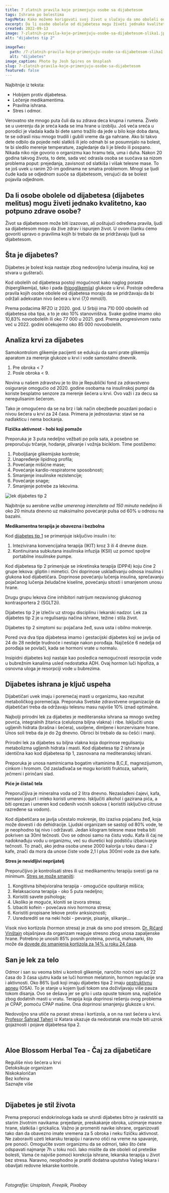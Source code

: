 ```yaml
---
title: 7 zlatnih pravila koje primenjuju osobe sa dijabetesom
tags: Ishrana po bolestima
tagsMeta: Kako možemo korigovati svoj život u slučaju da smo oboleli od dijabetesa.
excerpt: Da li osobe obolele od dijabetesa mogu živeti jednako kvalitetno, kao potpuno zdrave osobe?
created: 2022-09-13
image: 7-zlatnih-pravila-koje-primenjuju-osobe-sa-dijabetesom-slika1.jpg
alt: "dijabetes tip 2"

imageTwo:
  path: /7-zlatnih-pravila-koje-primenjuju-osobe-sa-dijabetesom-slika1.jpg
  alt: "dijabetes"
image_caption: Photo by Josh Spires on Unsplash
slug: 7-zlatnih-pravila-koje-primenjuju-osobe-sa-dijabetesom
featured: false
---
```



<div class="text-component line-height-lg v-space-md">

<div class="tldr-box">
  <div class="tldr-box__content">
	<span class="text-base font-bold">Najbitnije iz teksta:</span>
    <ul class="list list--ul margin-top-sm margin-bottom-0">
      <li>Hobijem protiv dijabetesa.</li>
      <li>Lečenje medikamentima.</li>
      <li>Pravilna ishrana.</li>
			<li>Stres i odmor.</li>
    </ul>
  </div>
</div>

Verovatno ste mnogo puta čuli da su zdrava deca krupna i rumena. Živelo se u uverenju da je sreća kada se ima hrane u izobilju. Još veća sreća u porodici je vladala kada bi dete samo tražilo da jede u bilo koje doba dana, te se odrasli nisu mnogo trudili i gubili vreme da ga nahrane. Ako bi takvo dete odbilo da pojede neki slatkiš ili jelo odmah bi se posumnjalo na bolest, te bi sledilo merenje temperature, zagledanje da li je bledo ili pospano. Nikada niko nije govorio o organizmu kao hramu tela, uma i duha. Nakon 20 godina takvog života, to dete, sada već odrasla osoba se suočava sa nizom problema poput: prejedanja, zavisnost od slatkiša i višak telesne mase. To se još uvek u ranim 20-im godinama ne smatra problemom. Mnogi se  ljudi čude kada se odjednom suoče sa dijabetesom, verujući da se bolest pojavila odjednom.  

## Da li osobe obolele od dijabetesa (dijabetes melitus) mogu živeti jednako kvalitetno, kao potpuno zdrave osobe?

Život sa dijabetesom može biti izazovan, ali poštujući određena pravila, ljudi sa dijabetesom mogu da žive zdrav i ispunjen život. U ovom članku ćemo govoriti upravo o pravilima kojih bi trebalo da se pridržavaju ljudi sa dijabetesom.


## Šta je dijabetes?

Dijabetes je bolest koja nastaje zbog nedovoljno lučenja insulina, koji se stvara u gušterači.




Kod obolelih od dijabetesa postoji mogućnost kako naglog porasta (hiperglikemija), tako i pada ([hipoglikemija](http://www.vma.mod.gov.rs/sr-lat/lekarski-saveti/dijabetes)) glukoze u krvi. Postoje određena pravila kojih osobe obolele od dijabetesa moraju da se pridržavaju da bi održali adekvatan nivo šećera u krvi (7,0 mmol/l).

Prema podacima RFZO iz 2020. god. U Srbiji ima 710 000  obolelih od dijabetesa oba tipa, a to je oko 10% stanovništva. Svake godine imamo oko 10,83% novoobolelih ili oko 77 000 u 2021. god. Prema progresivnom rastu već u 2022. godini očekujemo oko 85 000 novoobolelih. 

## Analiza krvi za dijabetes

Samokontrolom glikemije pacijenti se edukuju da sami prate glikemiju aparatom za merenje glukoze u krvi i vode samostalno dnevnik.

1. Pre obroka  < 7
2. Posle obroka < 9.

Novina u našem zdravstvu je to što je Republički fond za zdravstveno osiguranje omogućio od 2020. godine osobama na insulinskoj pumpi da koriste besplatno senzore za merenje šećera u krvi. Ovo važi i za decu sa neregulisanim šećerom. 

Tako je  omogućeno da se na brz i lak način obezbede pouzdani podaci o nivou šećera u krvi za 24 časa. Primena je jednostavna: stavi se na nadlakticu i  nema bockanja.

**Fizička aktivnost - hobi koji pomaže**
 
Preporuka je 3 puta nedeljno vežbati po pola sata, a posebno se preporučuju trčanje, hodanje, plivanje i vožnja biciklom. Time postižemo:

1. Poboljšanje glikemijske kontrole;
2. Unapređenje lipidnog profila;
3. Povećanje mišićne mase;
4. Povećanje kardio-respiratorne sposobnosti;
5. Smanjenje insulinske rezistencije;
6. Povećanje snage;
7. Smanjenje potrebe za lekovima.

![lek dijabetes tip 2](./images/7_zlatnih_pravila_dijabetes_2.webp)

Najbitnije su aerobne *vežbe umerenog intenziteta od 150 minuta* nedeljno ili oko 20 minuta dnevno uz maksimalno povećanje pulsa od 60% u odnosu na bazalni.

**Medikamentna terapija je obavezna i bezbolna**

Kod [dijabetes tip 1](https://www.labomedica.net/dijabetes/) se primenjuje isključivo insulin i to:

1. Intezivirana konvencijalna terapija (IKIT) kroz 3 ili 4 dnevne doze.
2. Kontinuirana subkutana insulinska infuzija (KSII) uz pomoć spoljne portabilne insulinske pumpe.


Kod dijabetesa tip 2 primenjuje se inkretinska terapija (DPP4) koju čine 2 grupe lekova: gliptin i mimetici. Oni doprinose usklađivanju odnosa insulina i glukona kod dijabetičara. Doprinose povećanju lučenja insulina, sprečavanju pojačanog lučenja želudačne kiseline, povećanju sitosti i smanjenom unosu hrane. 

Drugu grupu lekova čine inhibitori natrijum nezavisnog glukoznog kontrasportera 2 (SGLT2i). 

Dijabetes tip 2 je izlečiv uz strogu disciplinu i lekarski nadzor. Lek za dijabetes tip 2 je u regulisanju načina ishrane, težine i stila život. 


Dijabetes tip 2 simptomi su: pojačana žeđ, suva usta i obilno mokrenje.


Pored ova dva tipa dijabetesa imamo i gestacijski dijabetes koji se javlja od 24 do 28 nedelje trudnoće i nestaje nakon porođaja. Najčešće 6 nedelja od porođaja se povlači, kada se hormoni vrate u normalu.

Insipidni dijabetes koji nastaje kao posledica nemogućnosti resorpcije vode u bubrežnim kanalima usled nedostatka ADH. Ovaj hormon luči hipofiza, a osnovna uloga je resorpciji vode u bubrezima.
 
## Dijabetes ishrana je ključ uspeha

Dijabetičari uvek imaju i poremećaj masti u organizmu, kao rezultat metaboličkog poremećaja. Preporuka Svetske zdravstvene organizacije da dijabetičari treba da održavaju telesnu masu najviše 10% iznad optimalne.

Najbolji prirodni lek za dijabetes je mediteranska ishrana sa mnogo svežeg povrća, integralnih žitarica (celulozna biljna vlakna) i ribe. Isključiti unos ugljenih hidrata (brašna i šećera), usoljene, dimljene i konzervisane hrane. Unos soli treba da je do 2g dnevno. Obroci bi trebalo da su češći i manji. 

Prirodni lek za dijabetes su biljna vlakna koja doprinose regulisanju metabolizma ugljenih hidrata i masti. Kod dijabetesa tip 2 ishrana je identična kao kod dijabetesa tip 1, zasnovana na mediteranskoj ishrani.

Preporuka  je unosa namirnicama bogatim vitaminima B,C,E, magnezijumom, cinkom i hromom. Od zaslađivača se mogu koristiti fruktoza, saharin, ječmeni i pirinčani slad.
 
**Piće je čistač tela**

Preporučljiva je mineralna voda od 2 litra dnevno.  Nezaslađeni čajevi, kafa, nemasni jogurt i mleko koristi umereno. Isključiti alkohol i gazirana pića, a biti oprezan i umeren kod ceđenih voćnih sokova ( koristiti isključivo citruse razređene sa vodom).

Kod dijabetičara se javlja učestalo mokrenje, što izaziva pojačanu žeđ, koja može dovesti i do dehidracije. Ljudski organizam se sastoji od 80% vode, te je neophodno taj nivo i održavati. Jedan kilogram telesne mase treba biti pokriven sa 30ml tečnosti. Ovo se odnosi samo na čistu vodu. Kafa ili čaj ne nadoknađuju vodu u organizmu, već su diuretici koji podstiču izbacivanje tečnosti. To znači, ako jedna osoba unese 2000 kalorija u toku dana i 2 kafe, znači da mora da unose čiste vode 2,1 l plus 300ml vode za dve kafe.

**Stres je nevidljivi neprijatelj**

Preporučljivo je kontrolisati stres ili uz medikamentnu terapiju svesti ga na minimum. [Stres se može smanjiti](http://bauerfeind.ba/dijabetes-stres/):


1. Kongitivna bihejvioralna terapija - omogućiće opuštanje mišića;
2. Relaksaciona terapija - oko 5 puta nedeljno;
3. Koristiti savete psihologa;
4. Ukoliko je moguće, kloniti se izvora stresa;
5. Izbaciti kofein - povećava nivo hormona stresa;
6. Koristiti propisane lekove protiv anksioznosti;
7. Usredsrediti se na neki hobi - pevanje, pisanje, slikanje...

Visok nivo kortizola (hormon stresa) je znak da smo pod stresom. [Dr. Ričard Vinštajn](http://benjamindesigns.com/weinstein/diet.html) objašnjava da organizam reaguje stresno zbog unosa zapaljenske hrane. Potrebno je unositi 85% posnih proteina, povrća, mahunarki, što može da [dovede do smanjenja kortizola za 14% u roku 24 časa](https://www.stetoskop.info/zdravi-saveti/hormon-stresa).

## San je lek za telo

Odmor i san su veoma bitni u kontroli glikemije, naročito noćni san od 22 časa do 3 časa ujutru kada se luči hormon melatonin, hormon regulacije sna i aktivnosti. Oko 86% ljudi koji imaju dijabetes tipa 2 imaju [opstruktivnu apneu](https://bs.approby.com/sleep-apnea-i-dijabetes/) (OSA). To je stanje u kojem ljudi tokom sna doživljavaju više pauza tokom disanja. Ovo se dešava jer se grlo i usta opuste tokom sna, najčešće zbog dodatnih masti u vratu. Terapija koja doprinosi rešenju ovog problema je CPAP, pomoću CPAP mašine. Ona doprinosi smanjenju glukoze u krvi.

Nedovoljno sna utiče na porast stresa i kortizola, a on na rast šećera u krvi. [Profesor Šahrad Taheri](https://zena.blic.rs/zdravlje/hronicni-manjak-sna-utice-i-na-pojavu-i-razvoj-dijabetesa-i-gojaznosti/xpvb3kt) iz Katara ukazuje da nedostatak sna može biti uzrok gojaznosti i pojave dijabetesa tipa 2.

<br>

<div class="text-component__block padding-y-md padding-x-md radius-lg margin-top-md bg-white">
	<div class="grid gap-sm">
		<div class="col-4@md">
			<g-image class="" src="~/assets/img/forever_aloe_blossom_herbal_tea.webp" alt="čaj za dijabetes"></g-image>
		</div> 
		<div class="col-8@md">
			<div class="flex flex-wrap gap-sm items-center">
				<div class="">
					<h2 class="text-lg">Aloe Blossom Herbal Tea - Čaj za dijabetičare</h2>
				</div>
        <div class="grid margin-bottom-lg gap-xxs">
					<div class="flex items-center text-sm">
						<g-image style="width: auto !important;" class="margin-left-important" src="~/assets/img/check.svg"></g-image>
						Reguliše nivo šećera u krvi
					</div>
          <div class="flex items-center text-sm">
						<g-image style="width: auto !important;" class="margin-left-important" src="~/assets/img/check.svg"></g-image>
						Detoksikuje organizam
					</div>
          <div class="flex items-center text-sm">
						<g-image style="width: auto !important;" class="margin-left-important" src="~/assets/img/check.svg"></g-image>
						 Niskokaloričan
					</div>
           <div class="flex items-center text-sm">
						<g-image style="width: auto !important;" class="margin-left-important" src="~/assets/img/check.svg"></g-image>
						Bez kofeina
					</div>
        </div>
			</div>
			<div class="flex gap-md@sm gap-md flex-column flex-row@sm padding-top-lg justify-between@sm items-center">
				<g-link to="/napici/aloe-tea/" class="kupiteCTA btn btn--primary flex-grow center-between@lg justify-center btn--md">
					Saznajte više
				</g-link>
				<g-image style="width: auto !important;" class="" src="~/assets/img/logo-futer.png"></g-image>
			</div>
		</div>
	</div>
</div>

<br>


## Dijabetes je stil života

Prema preporuci endokrinologa kada se utvrdi dijabetes bitno je raskrstiti sa starim životnim navikama: prejedanje, preskakanje obroka, uzimanje masne hrane, slatkiša i grickalica. Važno je promeniti navike ishrane, organizovati tako dan da obavezno imate vremena za 5 obroka i neku fizičku aktivnost. Ne zaboraviti uzeti lekarsku terapiju i naravno otići na vreme na spavanje, pre ponoći. Omogućite svom organizmu da se odmori, tako što ćete odspavati najmanje 7h u toku noći. Iako mislite da ste oboleli od preteške bolesti, Vama će najviše pomoći korekcija ishrane, lekarska terapija u život bez stresa. Naravno, neophodno je pratiti dodatna uputstva Vašeg lekara i obavljati redovne lekarske kontrole.

<br>

*Fotografije: Unsplash, Freepik, Pixabay*

</div>
